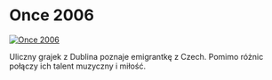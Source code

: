 Once 2006 
=============
[![Once 2006 ](http://vidos.pl/images/player.gif)](http://vidos.pl/once-2006)

 Uliczny grajek z Dublina poznaje emigrantkę z Czech. Pomimo różnic połączy ich talent muzyczny i miłość.
